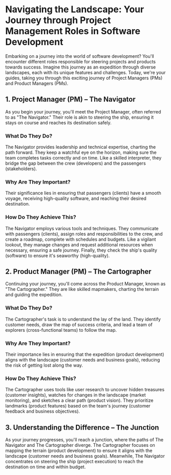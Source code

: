 # Navigating the Landscape: Your Journey through Project Management Roles in Software Development

Embarking on a journey into the world of software development? You'll encounter different roles responsible for steering projects and products towards success. Imagine this journey as an expedition through diverse landscapes, each with its unique features and challenges. Today, we're your guides, taking you through this exciting journey of Project Managers (PMs) and Product Managers (PMs).

## 1. Project Manager (PM) – The Navigator

As you begin your journey, you'll meet the Project Manager, often referred to as "The Navigator." Their role is akin to steering the ship, ensuring it stays on course and reaches its destination safely.

### What Do They Do?
The Navigator provides leadership and technical expertise, charting the path forward. They keep a watchful eye on the horizon, making sure the team completes tasks correctly and on time. Like a skilled interpreter, they bridge the gap between the crew (developers) and the passengers (stakeholders).

### Why Are They Important?
Their significance lies in ensuring that passengers (clients) have a smooth voyage, receiving high-quality software, and reaching their desired destination.

### How Do They Achieve This?
The Navigator employs various tools and techniques. They communicate with passengers (clients), assign roles and responsibilities to the crew, and create a roadmap, complete with schedules and budgets. Like a vigilant lookout, they manage changes and request additional resources when necessary, ensuring a safe journey. Finally, they check the ship's quality (software) to ensure it's seaworthy (high-quality).

## 2. Product Manager (PM) – The Cartographer

Continuing your journey, you'll come across the Product Manager, known as "The Cartographer." They are like skilled mapmakers, charting the terrain and guiding the expedition.

### What Do They Do?
The Cartographer's task is to understand the lay of the land. They identify customer needs, draw the map of success criteria, and lead a team of explorers (cross-functional teams) to follow the map.

### Why Are They Important?
Their importance lies in ensuring that the expedition (product development) aligns with the landscape (customer needs and business goals), reducing the risk of getting lost along the way.

### How Do They Achieve This?
The Cartographer uses tools like user research to uncover hidden treasures (customer insights), watches for changes in the landscape (market monitoring), and sketches a clear path (product vision). They prioritize landmarks (product features) based on the team's journey (customer feedback and business objectives).

## 3. Understanding the Difference – The Junction

As your journey progresses, you'll reach a junction, where the paths of The Navigator and The Cartographer diverge.
The Cartographer focuses on mapping the terrain (product development) to ensure it aligns with the landscape (customer needs and business goals). Meanwhile, The Navigator concentrates on steering the ship (project execution) to reach the destination on time and within budget.
